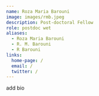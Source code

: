 ```yaml
---
name: Roza Maria Barouni
image: images/rmb.jpeg
description: Post-doctoral Fellow
role: postdoc wet
aliases:
  - Roza Maria Barouni
  - R. M. Barouni
  - R Barouni
links:
  home-page: /
  email: /
  twitter: /
---
```

add bio
